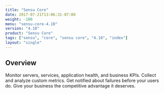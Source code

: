 ```yaml
---
title: "Sensu Core"
date: 2017-07-21T13:06:31-07:00
weight: -100
menu: "sensu-core-4.10"
version: "4.10"
product: "Sensu Core"
tags: ["sensu", "core", "sensu core", "4.10", "index"]
layout: "single"
---
```


## Overview
Monitor servers, services, application health, and business KPIs. Collect and analyze custom metrics. Get notified about failures before your users do. Give your business the competitive advantage it deserves.

